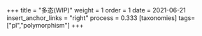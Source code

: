 +++
title = "多态(WIP)"
weight = 1
order = 1
date = 2021-06-21
insert_anchor_links = "right"
process = 0.333
[taxonomies]
tags=["pl","polymorphism"]
+++


